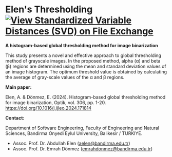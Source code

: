 # Elen's Thresholding [![View Standardized Variable Distances (SVD) on File Exchange](https://www.mathworks.com/matlabcentral/images/matlab-file-exchange.svg)](https://www.mathworks.com/matlabcentral/fileexchange/XXX)
**A histogram-based global thresholding method for image binarization**

This study presents a novel and effective approach to global thresholding method of grayscale images. In the proposed method, alpha (α) and beta (β) regions are determined using the mean and standard deviation values of an image histogram. The optimum threshold value is obtained by calculating the average of gray-scale values of the α and β regions.

**Main paper:**

Elen, A. & Dönmez, E. (2024). Histogram-based global thresholding method for image binarization, Optik, vol. 306, pp. 1-20. https://doi.org/10.1016/j.ijleo.2024.171814


**Contact:**

Department of Software Engineering, Faculty of Engineering and Natural Sciences, Bandirma Onyedi Eylul University, Balikesir / TURKIYE.
- Assoc. Prof. Dr. Abdullah Elen (aelen@bandirma.edu.tr)
- Assoc. Prof. Dr. Emrah Dönmez (emrahdonmez@bandirma.edu.tr)
